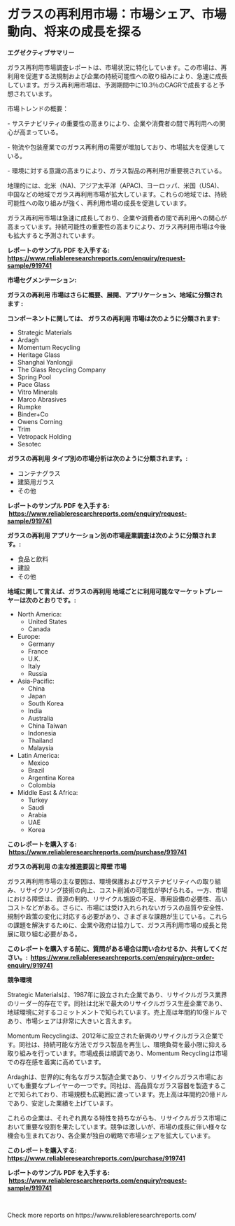 <p><h1>ガラスの再利用市場：市場シェア、市場動向、将来の成長を探る</h1></p><p><strong>エグゼクティブサマリー</strong></p>
<p><p>ガラス再利用市場調査レポートは、市場状況に特化しています。この市場は、再利用を促進する法規制および企業の持続可能性への取り組みにより、急速に成長しています。ガラス再利用市場は、予測期間中に10.3％のCAGRで成長すると予想されています。</p><p>市場トレンドの概要：</p><p>- サステナビリティの重要性の高まりにより、企業や消費者の間で再利用への関心が高まっている。</p><p>- 物流や包装産業でのガラス再利用の需要が増加しており、市場拡大を促進している。</p><p>- 環境に対する意識の高まりにより、ガラス製品の再利用が重要視されている。</p><p>地理的には、北米（NA)、アジア太平洋（APAC)、ヨーロッパ、米国（USA)、中国などの地域でガラス再利用市場が拡大しています。これらの地域では、持続可能性への取り組みが強く、再利用市場の成長を促進しています。</p><p>ガラス再利用市場は急速に成長しており、企業や消費者の間で再利用への関心が高まっています。持続可能性の重要性の高まりにより、ガラス再利用市場は今後も拡大すると予測されています。</p></p>
<p><strong>レポートのサンプル PDF を入手する: <a href="https://www.reliableresearchreports.com/enquiry/request-sample/919741">https://www.reliableresearchreports.com/enquiry/request-sample/919741</a></strong></p>
<p><strong>市場セグメンテーション:</strong></p>
<p><strong> ガラスの再利用 市場はさらに概要、展開、アプリケーション、地域に分類されます :</strong></p>
<p><strong>コンポーネントに関しては、 ガラスの再利用 市場は次のように分類されます: &nbsp;</strong></p>
<p><ul><li>Strategic Materials</li><li>Ardagh</li><li>Momentum Recycling</li><li>Heritage Glass</li><li>Shanghai Yanlongji</li><li>The Glass Recycling Company</li><li>Spring Pool</li><li>Pace Glass</li><li>Vitro Minerals</li><li>Marco Abrasives</li><li>Rumpke</li><li>Binder+Co</li><li>Owens Corning</li><li>Trim</li><li>Vetropack Holding</li><li>Sesotec</li></ul></p>
<p><strong> ガラスの再利用 タイプ別の市場分析は次のように分類されます。:</strong></p>
<p><ul><li>コンテナグラス</li><li>建築用ガラス</li><li>その他</li></ul></p>
<p><strong>レポートのサンプル PDF を入手する: &nbsp;<a href="https://www.reliableresearchreports.com/enquiry/request-sample/919741">https://www.reliableresearchreports.com/enquiry/request-sample/919741</a></strong></p>
<p><strong> ガラスの再利用 アプリケーション別の市場産業調査は次のように分類されます。:</strong></p>
<p><ul><li>食品と飲料</li><li>建設</li><li>その他</li></ul></p>
<p><strong>地域に関して言えば、ガラスの再利用 地域ごとに利用可能なマーケットプレーヤーは次のとおりです。:</strong></p>
<p><ul>
    <li>
        North America:
        <ul>
            <li>United States</li>
            <li>Canada</li>
        </ul>
    </li>
    <li>
        Europe:
        <ul>
            <li>Germany</li>
            <li>France</li>
            <li>U.K.</li>
            <li>Italy</li>
            <li>Russia</li>
        </ul>
    </li>
    <li>
        Asia-Pacific:
        <ul>
            <li>China</li>
            <li>Japan</li>
            <li>South Korea</li>
            <li>India</li>
            <li>Australia</li>
            <li>China Taiwan</li>
            <li>Indonesia</li>
            <li>Thailand</li>
            <li>Malaysia</li>
        </ul>
    </li>
    <li>
        Latin America:
        <ul>
            <li>Mexico</li>
            <li>Brazil</li>
            <li>Argentina Korea</li>
            <li>Colombia</li>
        </ul>
    </li>
    <li>
        Middle East & Africa:
        <ul>
            <li>Turkey</li>
            <li>Saudi</li>
            <li>Arabia</li>
            <li>UAE</li>
            <li>Korea</li>
        </ul>
    </li>
    </ul></p>
<p><strong>このレポートを購入する: &nbsp;<a href="https://www.reliableresearchreports.com/purchase/919741">https://www.reliableresearchreports.com/purchase/919741</a></strong></p>
<p><strong>ガラスの再利用 の主な推進要因と障壁 市場</strong></p>
<p><p>ガラス再利用市場の主な要因は、環境保護およびサステナビリティへの取り組み、リサイクリング技術の向上、コスト削減の可能性が挙げられる。一方、市場における障壁は、資源の制約、リサイクル施設の不足、専用設備の必要性、高いコストなどがある。さらに、市場には受け入れられないガラスの品質や安全性、規制や政策の変化に対応する必要があり、さまざまな課題が生じている。これらの課題を解決するために、企業や政府は協力して、ガラス再利用市場の成長と発展に取り組む必要がある。</p></p>
<p><strong>このレポートを購入する前に、質問がある場合は問い合わせるか、共有してください。:&nbsp; <a href="https://www.reliableresearchreports.com/enquiry/pre-order-enquiry/919741">https://www.reliableresearchreports.com/enquiry/pre-order-enquiry/919741</a></strong></p>
<p><strong>競争環境</strong></p>
<p><p>Strategic Materialsは、1987年に設立された企業であり、リサイクルガラス業界のリーダー的存在です。同社は北米で最大のリサイクルガラス生産企業であり、地球環境に対するコミットメントで知られています。売上高は年間約10億ドルであり、市場シェアは非常に大きいと言えます。</p><p>Momentum Recyclingは、2012年に設立された新興のリサイクルガラス企業です。同社は、持続可能な方法でガラス製品を再生し、環境負荷を最小限に抑える取り組みを行っています。市場成長は順調であり、Momentum Recyclingは市場での存在感を着実に高めています。</p><p>Ardaghは、世界的に有名なガラス製造企業であり、リサイクルガラス市場においても重要なプレイヤーの一つです。同社は、高品質なガラス容器を製造することで知られており、市場規模も広範囲に渡っています。売上高は年間約20億ドルであり、安定した業績を上げています。</p><p>これらの企業は、それぞれ異なる特性を持ちながらも、リサイクルガラス市場において重要な役割を果たしています。競争は激しいが、市場の成長に伴い様々な機会も生まれており、各企業が独自の戦略で市場シェアを拡大しています。</p></p>
<p><strong>このレポートを購入する: &nbsp; <a href="https://www.reliableresearchreports.com/purchase/919741">https://www.reliableresearchreports.com/purchase/919741</a></strong></p>
<p><strong>レポートのサンプル PDF を入手する: &nbsp;<a href="https://www.reliableresearchreports.com/enquiry/request-sample/919741">https://www.reliableresearchreports.com/enquiry/request-sample/919741</a></strong><strong></strong></p>
<p>&nbsp;</p>
<p>Check more reports on https://www.reliableresearchreports.com/</p>